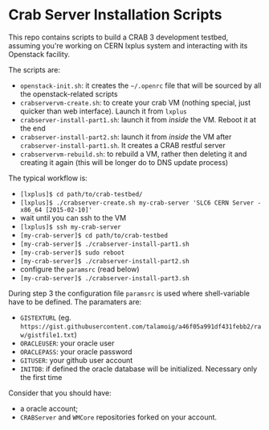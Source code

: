 # Crab Server Installation Scripts

This repo contains scripts to build a CRAB 3 development testbed, assuming you're working on CERN lxplus system and interacting with its Openstack facility.

The scripts are:

  * `openstack-init.sh`: it creates the `~/.openrc` file that will be sourced by all the openstack-related scripts
  * `crabservervm-create.sh`: to create your crab VM (nothing special, just quicker than web interface). Launch it from  `lxplus`
  * `crabserver-install-part1.sh`: launch it from *inside* the VM. Reboot it at the end 
  * `crabserver-install-part2.sh`: launch it from *inside* the VM after `crabserver-install-part1.sh`. It creates a CRAB restful server
  * `crabservervm-rebuild.sh`: to rebuild a VM, rather then deleting it and creating it again (this will be longer do to DNS update process)


The typical workflow is:

  * `[lxplus]$ cd path/to/crab-testbed/`
  * `[lxplus]$ ./crabserver-create.sh my-crab-server 'SLC6 CERN Server - x86_64 [2015-02-10]'`
  * wait until you can ssh to the VM
  * `[lxplus]$ ssh my-crab-server`
  * `[my-crab-server]$ cd path/to/crab-testbed`
  * `[my-crab-server]$ ./crabserver-install-part1.sh`
  * `[my-crab-server]$ sudo reboot`
  * `[my-crab-server]$ ./crabserver-install-part2.sh`
  * configure the `paramsrc` (read below)
  * `[my-crab-server]$ ./crabserver-install-part3.sh`

During step 3 the configuration file `paramsrc` is used where shell-variable have to be defined. The paramaters are:

  * `GISTEXTURL` (eg. `https://gist.githubusercontent.com/talamoig/a46f05a991df431febb2/raw/gistfile1.txt`)
  * `ORACLEUSER`: your oracle user
  * `ORACLEPASS`: your oracle password
  * `GITUSER`: your github user account
  * `INITDB`: if defined the oracle database will be initialized. Necessary only the first time

Consider that you should have:

  * a oracle account;
  *  `CRABServer` and `WMCore` repositories forked on your account.

